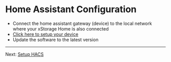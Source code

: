 # Home Assistant Configuration
- Connect the home assistant gateway (device) to the local network where your xStorage Home is also connected
- [Click here to setup your device](http://homeassistant.local:8123)
- Update the software to the latest version

---
Next: [Setup HACS](https://greyfold.github.io/home_assistant_eaton_battery_storage/)